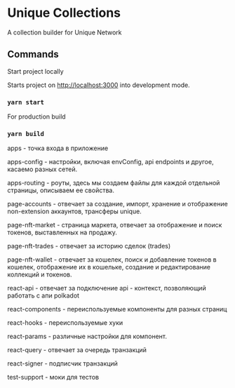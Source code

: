 # Unique Collections

A collection builder for Unique Network

## Commands

Start project locally

Starts project on [http://localhost:3000](http://localhost:3000) into development mode.

### `yarn start`

For production build

### `yarn build`

apps - точка входа в приложение

apps-config - настройки, включая envConfig, api endpoints и другое, касаемо разных сетей.

apps-routing - роуты, здесь мы создаем файлы для каждой отдельной страницы, описываем ее свойства.

page-accounts - отвечает за создание, импорт, хранение и отображение non-extension аккаунтов, трансферы unique.

page-nft-market - страница маркета, отвечает за отображение и поиск токенов, выставленных на продажу.

page-nft-trades - отвечает за историю сделок (trades)

page-nft-wallet - отвечает за кошелек, поиск и добавление токенов в кошелек, отображение их в кошельке, создание и редактирование коллекций и токенов.

react-api - отвечает за подключение api - контекст, позволяющий работать с апи polkadot

react-components - переиспользуемые компоненты для разных страниц

react-hooks - переиспользуемые хуки

react-params - различные настройки для компонент.

react-query - отвечает за очередь транзакций

react-signer - подписчик транзакций

test-support - моки для тестов
